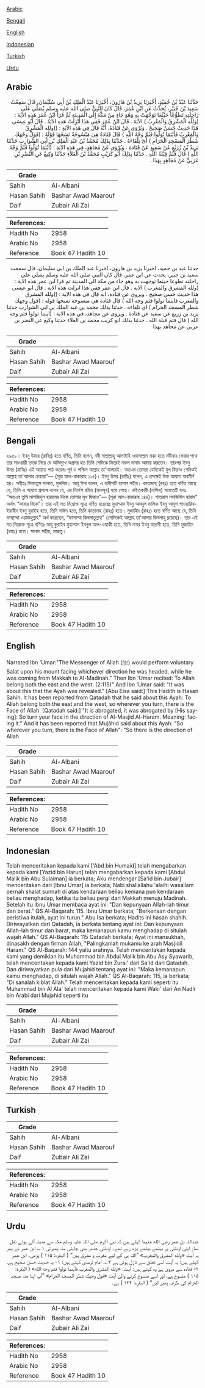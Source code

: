 [Arabic](#arabic)

[Bengali](#bengali)

[English](#english)

[Indonesian](#indonesian)

[Turkish](#turkish)

[Urdu](#urdu)

## Arabic


<div dir="rtl" lang="ar" style={{fontSize:'larger',backgroundColor:'#f8f9fa',padding:20}}>
حَدَّثَنَا عَبْدُ بْنُ حُمَيْدٍ، أَخْبَرَنَا يَزِيدُ بْنُ هَارُونَ، أَخْبَرَنَا عَبْدُ الْمَلِكِ بْنُ أَبِي سُلَيْمَانَ، قَالَ سَمِعْتُ سَعِيدَ بْنَ جُبَيْرٍ، يُحَدِّثُ عَنِ ابْنِ عُمَرَ، قَالَ كَانَ النَّبِيُّ صلى الله عليه وسلم يُصَلِّي عَلَى رَاحِلَتِهِ تَطَوُّعًا حَيْثُمَا تَوَجَّهَتْ بِهِ وَهُوَ جَاءٍ مِنْ مَكَّةَ إِلَى الْمَدِينَةِ ثُمَّ قَرَأَ ابْنُ عُمَرَ هَذِهِ الآيَةَ ‏:‏ ‏(‏وَلِلَّهِ الْمَشْرِقُ وَالْمَغْرِبُ ‏)‏ الآيَةَ ‏.‏ قَالَ ابْنُ عُمَرَ فَفِي هَذَا أُنْزِلَتْ هَذِهِ الآيَةُ ‏.‏ قَالَ أَبُو عِيسَى هَذَا حَدِيثٌ حَسَنٌ صَحِيحٌ ‏.‏ وَيُرْوَى عَنْ قَتَادَةَ، أَنَّهُ قَالَ فِي هَذِهِ الآيَةِِ ‏:‏ ‏(‏)ولله الْمَشْرِقُ وَالْمَغْرِبُ فَأَيْنَمَا تُوَلُّوا فَثَمَّ وَجْهُ اللَّهِ ‏)‏ قَالَ قَتَادَةُ هِيَ مَنْسُوخَةٌ نَسَخَهَا قَوْلُهُ ‏:‏ ‏(‏فَوَلِّ وَجْهَكَ شَطْرَ الْمَسْجِدِ الْحَرَامِ ‏)‏ أَىْ تِلْقَاءَهُ ‏.‏ حَدَّثَنَا بِذَلِكَ مُحَمَّدُ بْنُ عَبْدِ الْمَلِكِ بْنِ أَبِي الشَّوَارِبِ حَدَّثَنَا يَزِيدُ بْنُ زُرَيْعٍ عَنْ سَعِيدٍ عَنْ قَتَادَةَ ‏.‏ وَيُرْوَى عَنْ مُجَاهِدٍ، فِي هَذِهِ الآيَةِ ‏:‏ ‏(‏أَيْنَمَا تُوَلُّوا فَثَمَّ وَجْهُ اللَّهِ ‏)‏ قَالَ فَثَمَّ قِبْلَةُ اللَّهِ ‏.‏ حَدَّثَنَا بِذَلِكَ أَبُو كُرَيْبٍ مُحَمَّدُ بْنُ الْعَلاَءِ حَدَّثَنَا وَكِيعٌ عَنِ النَّضْرِ بْنِ عَرَبِيٍّ عَنْ مُجَاهِدٍ بِهَذَا ‏.‏
</div>
<div style={{backgroundColor:'#f8f9fa',padding:20, marginBottom: 10}}><table> <thead> <tr> <th>Grade</th> <th></th> </tr> </thead> <tbody> <tr><td>Sahih</td><td>Al-Albani</td></tr><tr><td>Hasan Sahih</td><td>Bashar Awad Maarouf</td></tr><tr><td>Daif</td><td>Zubair Ali Zai</td></tr></tbody></table><table> <thead> <tr> <th>References:</th> <th></th> </tr> </thead> <tbody><tr><td>Hadith No</td><td>2958</td></tr><tr><td>Arabic No</td><td>2958</td></tr><tr><td>Reference</td><td>Book 47 Hadith 10</td></tr></tbody></table></div>


<div dir="rtl" lang="ar" style={{fontSize:'larger',backgroundColor:'#f8f9fa',padding:20}}>
حدثنا عبد بن حميد، اخبرنا يزيد بن هارون، اخبرنا عبد الملك بن ابي سليمان، قال سمعت سعيد بن جبير، يحدث عن ابن عمر، قال كان النبي صلى الله عليه وسلم يصلي على راحلته تطوعا حيثما توجهت به وهو جاء من مكة الى المدينة ثم قرا ابن عمر هذه الاية : (ولله المشرق والمغرب ) الاية . قال ابن عمر ففي هذا انزلت هذه الاية . قال ابو عيسى هذا حديث حسن صحيح . ويروى عن قتادة، انه قال في هذه الاية : ()ولله المشرق والمغرب فاينما تولوا فثم وجه الله ) قال قتادة هي منسوخة نسخها قوله : (فول وجهك شطر المسجد الحرام ) اى تلقاءه . حدثنا بذلك محمد بن عبد الملك بن ابي الشوارب حدثنا يزيد بن زريع عن سعيد عن قتادة . ويروى عن مجاهد، في هذه الاية : (اينما تولوا فثم وجه الله ) قال فثم قبلة الله . حدثنا بذلك ابو كريب محمد بن العلاء حدثنا وكيع عن النضر بن عربي عن مجاهد بهذا
</div>
<div style={{backgroundColor:'#f8f9fa',padding:20, marginBottom: 10}}><table> <thead> <tr> <th>Grade</th> <th></th> </tr> </thead> <tbody> <tr><td>Sahih</td><td>Al-Albani</td></tr><tr><td>Hasan Sahih</td><td>Bashar Awad Maarouf</td></tr><tr><td>Daif</td><td>Zubair Ali Zai</td></tr></tbody></table><table> <thead> <tr> <th>References:</th> <th></th> </tr> </thead> <tbody><tr><td>Hadith No</td><td>2958</td></tr><tr><td>Arabic No</td><td>2958</td></tr><tr><td>Reference</td><td>Book 47 Hadith 10</td></tr></tbody></table></div>

## Bengali


<div dir="ltr" lang="bn" style={{fontSize:'larger',backgroundColor:'#f8f9fa',padding:20}}>
২৯৫৮। ইবনু উমার (রাযিঃ) হতে বর্ণিত, তিনি বলেন, নবী সাল্লাল্লাহু আলাইহি ওয়াসাল্লাম মক্কা হতে মদীনায় ফেরার পথে তার সাওয়ারী তাকে নিয়ে যে অভিমুখে অগ্রসর হত তিনি সেদিকে ফিরেই নফল নামায আদায় করতেন। তারপর ইবনু উমর (রাযিঃ) এই আয়াত পাঠ করেনঃ পূর্ব ও পশ্চিম আল্লাহ তা'আলারই। অতএব তোমরা যেদিকেই মুখ ফিরাও সেদিকই আল্লাহ তা'আলার চেহারা”— (সূরা আল-বাকারাহ ১১৫)। ইবনু উমর (রাযিঃ) বলেন, এ প্রসঙ্গেই উক্ত আয়াত অবতীর্ণ হয়। সহীহঃ সিফাতুস সালাত, মুসলিম। আবূ ঈসা বলেন, এ হাদীসটি হাসান সহীহ। কাতাদাহ্ (রহঃ) হতে বর্ণিত আছে যে, তিনি এ আয়াত প্রসঙ্গে বলেন যে, এর নির্দেশ রহিত (মানসূখ) হয়ে গেছে। রহিতকারী (নাসিখ) আয়াতটি হলঃ “অতএব তুমি মাসজিদুল হারামের দিকে তোমার মুখ ফিরাও”— (সূরা আল-বাকারাহ ১৪৪)। শাতরাল মসজিদিল হারাম" অর্থাৎ “কাবার দিকে”। তার এই মত নিম্নোক্ত সূত্রে বর্ণিত হয়েছেঃ মুহাম্মাদ ইবনু আবদুল মালিক ইবনু আবূশ শাওয়ারিব-ইয়াযীদ ইবনু যুরাইহ হতে, তিনি সাঈদ হতে, তিনি কাতাদাহ (রাহঃ) হতে। মুজাহিদ (রাহঃ) হতে বর্ণিত আছে যে, তিনি ফাছাম্মা ওয়াজহুল্লাহ" অর্থ করেছেন, “ফাসাম্মা কিবলাতুল্লাহ" (সেদিকেই আল্লাহ তা'আলার কিবলাহু রয়েছে)। তার এই মত নিম্নোক্ত সূত্রে বর্ণিতঃ আবূ কুরাইব মুহাম্মাদ ইবনুল আল-ওয়াকী হতে, তিনি নাযর ইবনু আরাবী হতে, তিনি মুজাহিদ (রাহঃ) হতে। সানাদ সহীহ, মাকতু।
</div>
<div style={{backgroundColor:'#f8f9fa',padding:20, marginBottom: 10}}><table> <thead> <tr> <th>Grade</th> <th></th> </tr> </thead> <tbody> <tr><td>Sahih</td><td>Al-Albani</td></tr><tr><td>Hasan Sahih</td><td>Bashar Awad Maarouf</td></tr><tr><td>Daif</td><td>Zubair Ali Zai</td></tr></tbody></table><table> <thead> <tr> <th>References:</th> <th></th> </tr> </thead> <tbody><tr><td>Hadith No</td><td>2958</td></tr><tr><td>Arabic No</td><td>2958</td></tr><tr><td>Reference</td><td>Book 47 Hadith 10</td></tr></tbody></table></div>

## English


<div dir="ltr" lang="en" style={{fontSize:'larger',backgroundColor:'#f8f9fa',padding:20}}>
Narrated Ibn 'Umar:"The Messenger of Allah (ﷺ) would perform voluntary Salat upon his mount facing whichever direction he was headed, while he was coming from Makkah to Al-Madinah." Then Ibn 'Umar recited: To Allah belong both the east and the west. (2:115)" And Ibn 'Umar said: "It was about this that the Ayah was revealed." [Abu Eisa said:] This Hadith is Hasan Sahih. It has been reported from Qatadah that he said about this Ayah: To Allah belong both the east and the west, so wherever you turn, there is the Face of Allah. [Qatadah said:] "It is abrogated, it was abrogated by [His saying]: So turn your face in the direction of Al-Masjid Al-Haram. Meaning: facing it." And it has been reported that Mujãhid said about this Ayah: "So wherever you turn, there is the Face of Allah": "So there is the direction of Allah
</div>
<div style={{backgroundColor:'#f8f9fa',padding:20, marginBottom: 10}}><table> <thead> <tr> <th>Grade</th> <th></th> </tr> </thead> <tbody> <tr><td>Sahih</td><td>Al-Albani</td></tr><tr><td>Hasan Sahih</td><td>Bashar Awad Maarouf</td></tr><tr><td>Daif</td><td>Zubair Ali Zai</td></tr></tbody></table><table> <thead> <tr> <th>References:</th> <th></th> </tr> </thead> <tbody><tr><td>Hadith No</td><td>2958</td></tr><tr><td>Arabic No</td><td>2958</td></tr><tr><td>Reference</td><td>Book 47 Hadith 10</td></tr></tbody></table></div>

## Indonesian


<div dir="ltr" lang="id" style={{fontSize:'larger',backgroundColor:'#f8f9fa',padding:20}}>
Telah menceritakan kepada kami ['Abd bin Humaid] telah mengabarkan kepada kami [Yazid bin Harun] telah mengabarkan kepada kami [Abdul Malik bin Abu Sulaiman] ia berkata; Aku mendengar [Sa'id bin Jubair] menceritakan dari [Ibnu Umar] ia berkata; Nabi shallallahu 'alaihi wasallam pernah shalat sunnah di atas kendaraan beliau kemana pun kendaraan beliau menghadap, ketika itu beliau pergi dari Makkah menuju Madinah. Setelah itu Ibnu Umar membaca ayat ini: "Dan kepunyaan Allah-lah timur dan barat." QS Al-Baqarah: 115. Ibnu Umar berkata; "Berkenaan dengan peristiwa itulah, ayat ini turun." Abu Isa berkata; Hadits ini hasan shahih. Diriwayatkan dari Qatadah, ia berkata tentang ayat ini: Dan kepunyaan Allah-lah timur dan barat, maka kemanapun kamu menghadap di situlah wajah Allah." QS Al-Baqarah: 115 Qatadah berkata; Ayat ini mansukhah, dinasakh dengan firman Allah, "Palingkanlah mukamu ke arah Masjidil Haram." QS Al-Baqarah: 144 yaitu arahnya. Telah menceritakan kepada kami yang demikian itu Muhammad bin Abdul Malik bin Abu Asy Syawarib, telah menceritakan kepada kami Yazid bin Zurai' dari Sa'id dari Qatadah. Dan diriwayatkan pula dari Mujahid tentang ayat ini: "Maka kemanapun kamu menghadap, di situlah wajah Allah." QS Al-Baqarah: 115, ia berkata; "Di sanalah kiblat Allah." Telah menceritakan kepada kami seperti itu Muhammad bin Al Ala' telah menceritakan kepada kami Waki' dari An Nadlr bin Arabi dari Mujahid seperti itu
</div>
<div style={{backgroundColor:'#f8f9fa',padding:20, marginBottom: 10}}><table> <thead> <tr> <th>Grade</th> <th></th> </tr> </thead> <tbody> <tr><td>Sahih</td><td>Al-Albani</td></tr><tr><td>Hasan Sahih</td><td>Bashar Awad Maarouf</td></tr><tr><td>Daif</td><td>Zubair Ali Zai</td></tr></tbody></table><table> <thead> <tr> <th>References:</th> <th></th> </tr> </thead> <tbody><tr><td>Hadith No</td><td>2958</td></tr><tr><td>Arabic No</td><td>2958</td></tr><tr><td>Reference</td><td>Book 47 Hadith 10</td></tr></tbody></table></div>

## Turkish


<div dir="ltr" lang="tr" style={{fontSize:'larger',backgroundColor:'#f8f9fa',padding:20}}>

</div>
<div style={{backgroundColor:'#f8f9fa',padding:20, marginBottom: 10}}><table> <thead> <tr> <th>Grade</th> <th></th> </tr> </thead> <tbody> <tr><td>Sahih</td><td>Al-Albani</td></tr><tr><td>Hasan Sahih</td><td>Bashar Awad Maarouf</td></tr><tr><td>Daif</td><td>Zubair Ali Zai</td></tr></tbody></table><table> <thead> <tr> <th>References:</th> <th></th> </tr> </thead> <tbody><tr><td>Hadith No</td><td>2958</td></tr><tr><td>Arabic No</td><td>2958</td></tr><tr><td>Reference</td><td>Book 47 Hadith 10</td></tr></tbody></table></div>

## Urdu


<div dir="rtl" lang="ur" style={{fontSize:'larger',backgroundColor:'#f8f9fa',padding:20}}>
عبداللہ بن عمر رضی الله عنہما کہتے ہیں کہ نبی اکرم صلی اللہ علیہ وسلم مکہ سے مدینہ آتے ہوئے نفل نماز اپنی اونٹنی پر بیٹھے بیٹھے پڑھ رہے تھے۔ اونٹنی جدھر بھی چاہتی منہ پھیرتی ۱؎، ابن عمر نے پھر یہ آیت «ولله المشرق والمغرب» ”اللہ ہی کے لیے مغرب و مشرق ہیں“ ( البقرہ: ۱۱۵ ) پڑھی۔ ابن عمر کہتے ہیں: یہ آیت اسی تعلق سے نازل ہوئی ہے ۳؎۔ امام ترمذی کہتے ہیں: ۱- یہ حدیث حسن صحیح ہے، ۲- قتادہ سے مروی ہے وہ کہتے ہیں: آیت: «ولله المشرق والمغرب فأينما تولوا فثم وجه الله» ( البقرة: ۱۱۵ ) منسوخ ہے، اور اسے منسوخ کرنے والی آیت «فول وجهك شطر المسجد الحرام» ”آپ اپنا منہ مسجد الحرام کی طرف پھیر لیں“ ( البقرہ: ۱۴۴ ) ہے۔
</div>
<div style={{backgroundColor:'#f8f9fa',padding:20, marginBottom: 10}}><table> <thead> <tr> <th>Grade</th> <th></th> </tr> </thead> <tbody> <tr><td>Sahih</td><td>Al-Albani</td></tr><tr><td>Hasan Sahih</td><td>Bashar Awad Maarouf</td></tr><tr><td>Daif</td><td>Zubair Ali Zai</td></tr></tbody></table><table> <thead> <tr> <th>References:</th> <th></th> </tr> </thead> <tbody><tr><td>Hadith No</td><td>2958</td></tr><tr><td>Arabic No</td><td>2958</td></tr><tr><td>Reference</td><td>Book 47 Hadith 10</td></tr></tbody></table></div>